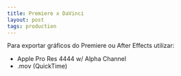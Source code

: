 ```yaml
---
title: Premiere x DaVinci
layout: post
tags: production
---
```


Para exportar gráficos do Premiere ou After Effects utilizar:

- Apple Pro Res 4444 w/ Alpha Channel
- .mov (QuickTime)
